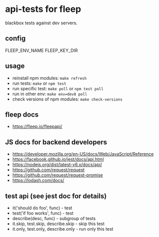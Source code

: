 
api-tests for fleep
===================

blackbox tests against dev servers.

config
------

FLEEP\_ENV\_NAME
FLEEP\_KEY\_DIR

usage
-----

- reinstall npm modules: `make refresh`
- run tests: `make` or `npm test`
- run specific test: `make poll` or `npm test poll`
- run in other env: `make env=dev8 poll`
- check versions of npm modules: `make check-versions`

fleep docs
----------

- https://fleep.io/fleepapi/

JS docs for backend developers
------------------------------

- https://developer.mozilla.org/en-US/docs/Web/JavaScript/Reference
- https://facebook.github.io/jest/docs/api.html
- https://nodejs.org/dist/latest-v6.x/docs/api/
- https://github.com/request/request
- https://github.com/request/request-promise
- https://lodash.com/docs/

test api (see jest doc for details)
-----------------------------------

- it('should do foo', func) - test
- test('if foo works', func) - test
- describe(desc, func) - subgroup of tests
- it.skip, test.skip, describe.skip - skip this test
- it.only, test.only, describe.only - run only this test

